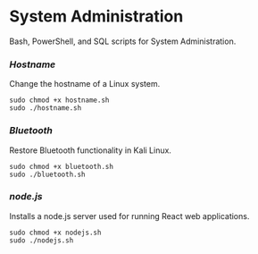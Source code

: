 # System Administration
Bash, PowerShell, and SQL scripts for System Administration.

### *Hostname*  
Change the hostname of a Linux system.
 
```
sudo chmod +x hostname.sh  
sudo ./hostname.sh
```  

### *Bluetooth*  
Restore Bluetooth functionality in Kali Linux.
 
```
sudo chmod +x bluetooth.sh  
sudo ./bluetooth.sh
```  

### *node.js*  
Installs a node.js server used for running React web applications.
 
```
sudo chmod +x nodejs.sh  
sudo ./nodejs.sh
```  
